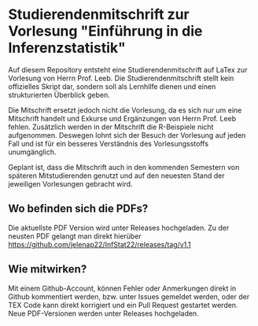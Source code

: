 # Studierendenmitschrift zur Vorlesung "Einführung in die Inferenzstatistik"

Auf diesem Repository entsteht eine Studierendenmitschrift auf LaTex zur Vorlesung von Herrn Prof. Leeb.
Die Studierendenmitschrift stellt kein offizielles Skript dar, sondern soll als Lernhilfe dienen und einen strukturierten 
Überblick geben. 

Die Mitschrift ersetzt jedoch nicht die Vorlesung, da es sich nur um eine Mitschrift handelt und Exkurse und Ergänzungen von Herrn Prof. Leeb fehlen. Zusätzlich werden in der Mitschrift die R-Beispiele nicht aufgenommen.
Deswegen lohnt sich der Besuch der Vorlesung auf jeden Fall und ist für ein besseres Verständnis des Vorlesungsstoffs unumgänglich.

Geplant ist, dass die Mitschrift auch in den kommenden Semestern von späteren Mitstudierenden genutzt
und auf den neuesten Stand der jeweiligen Vorlesungen gebracht wird.

## Wo befinden sich die PDFs?

Die aktuellste PDF Version wird unter Releases hochgeladen. Zu der neusten PDF gelangt man direkt hierüber https://github.com/jelenap22/InfStat22/releases/tag/v1.1


## Wie mitwirken?

Mit einem Github-Account, können Fehler oder Anmerkungen direkt in Github kommentiert werden, bzw. unter Issues gemeldet werden, oder 
der TEX Code kann direkt korrigiert und ein Pull Request gestartet werden.
Neue PDF-Versionen werden unter Releases hochgeladen.
